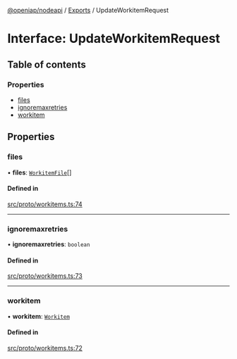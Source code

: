 [@openiap/nodeapi](../README.md) / [Exports](../modules.md) / UpdateWorkitemRequest

# Interface: UpdateWorkitemRequest

## Table of contents

### Properties

- [files](UpdateWorkitemRequest.md#files)
- [ignoremaxretries](UpdateWorkitemRequest.md#ignoremaxretries)
- [workitem](UpdateWorkitemRequest.md#workitem)

## Properties

### files

• **files**: [`WorkitemFile`](../modules.md#workitemfile)[]

#### Defined in

[src/proto/workitems.ts:74](https://github.com/openiap/nodeapi/blob/a6b5438/src/proto/workitems.ts#L74)

___

### ignoremaxretries

• **ignoremaxretries**: `boolean`

#### Defined in

[src/proto/workitems.ts:73](https://github.com/openiap/nodeapi/blob/a6b5438/src/proto/workitems.ts#L73)

___

### workitem

• **workitem**: [`Workitem`](../modules.md#workitem)

#### Defined in

[src/proto/workitems.ts:72](https://github.com/openiap/nodeapi/blob/a6b5438/src/proto/workitems.ts#L72)
